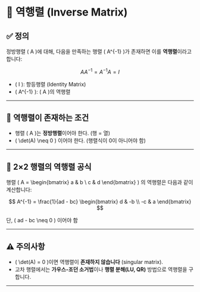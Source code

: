 # 🔄 역행렬 (Inverse Matrix)

## ✅ 정의

정방행렬 \( A \)에 대해, 다음을 만족하는 행렬 \( A^{-1} \)가 존재하면 이를 **역행렬**이라고 합니다:

$$
A A^{-1} = A^{-1} A = I
$$

- \( I \): 항등행렬 (Identity Matrix)
- \( A^{-1} \): \( A \)의 역행렬

---

## 📌 역행렬이 존재하는 조건

- 행렬 \( A \)는 **정방행렬**이어야 한다. (행 = 열)
- \( \det(A) \neq 0 \) 이어야 한다. (행렬식이 0이 아니어야 함)

---

## 🧮 2×2 행렬의 역행렬 공식

행렬 \( A = \begin{bmatrix} a & b \\ c & d \end{bmatrix} \) 의 역행렬은 다음과 같이 계산합니다:

$$
A^{-1} = \frac{1}{ad - bc}
\begin{bmatrix}
d & -b \\
-c & a
\end{bmatrix}
$$

단, \( ad - bc \neq 0 \) 이어야 함

---

## ⚠️ 주의사항

- \( \det(A) = 0 \)이면 역행렬이 **존재하지 않습니다** (singular matrix).
- 고차 행렬에서는 **가우스-조던 소거법**이나 **행렬 분해(LU, QR)** 방법으로 역행렬을 구합니다.

---
